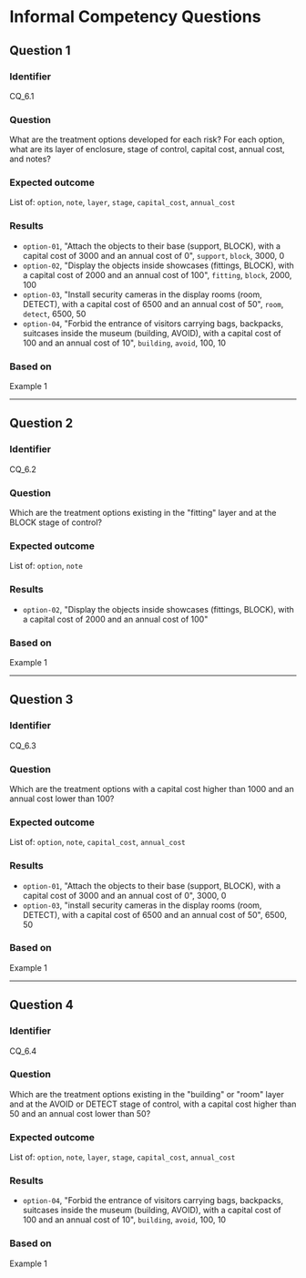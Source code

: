 # Informal Competency Questions
## Question 1

### Identifier
CQ_6.1

### Question
What are the treatment options developed for each risk? For each option, what are its layer of enclosure, stage of control, capital cost, annual cost, and notes?

### Expected outcome
List of: `option`, `note`, `layer`, `stage`, `capital_cost`, `annual_cost`

### Results
* `option-01`, "Attach the objects to their base (support, BLOCK), with a capital cost of 3000 and an annual cost of 0", `support`, `block`, 3000, 0
* `option-02`, "Display the objects inside showcases (fittings, BLOCK), with a capital cost of 2000 and an annual cost of 100", `fitting`, `block`, 2000, 100
* `option-03`, "Install security cameras in the display rooms (room, DETECT), with a capital cost of 6500 and an annual cost of 50", `room`, `detect`, 6500, 50
* `option-04`, "Forbid the entrance of visitors carrying bags, backpacks, suitcases inside the museum (building, AVOID), with a capital cost of 100 and an annual cost of 10", `building`, `avoid`, 100, 10

### Based on
Example 1

***

## Question 2

### Identifier
CQ_6.2

### Question
Which are the treatment options existing in the "fitting" layer and at the BLOCK stage of control?

### Expected outcome
List of: `option`, `note`

### Results
- `option-02`, "Display the objects inside showcases (fittings, BLOCK), with a capital cost of 2000 and an annual cost of 100"

### Based on
Example 1

***

## Question 3

### Identifier
CQ_6.3

### Question
Which are the treatment options with a capital cost higher than 1000 and an annual cost lower than 100?

### Expected outcome
List of: `option`, `note`, `capital_cost`, `annual_cost`

### Results
- `option-01`, "Attach the objects to their base (support, BLOCK), with a capital cost of 3000 and an annual cost of 0", 3000, 0
- `option-03`, "install security cameras in the display rooms (room, DETECT), with a capital cost of 6500 and an annual cost of 50", 6500, 50

### Based on
Example 1

***

## Question 4

### Identifier
CQ_6.4

### Question
Which are the treatment options existing in the "building" or "room" layer and at the AVOID or DETECT stage of control, with a capital cost higher than 50 and an annual cost lower than 50?

### Expected outcome
List of: `option`, `note`, `layer`, `stage`, `capital_cost`, `annual_cost`

### Results
- `option-04`, "Forbid the entrance of visitors carrying bags, backpacks, suitcases inside the museum (building, AVOID), with a capital cost of 100 and an annual cost of 10", `building`, `avoid`, 100, 10

### Based on
Example 1